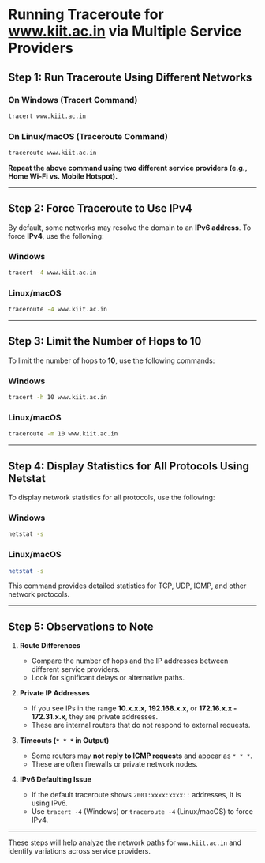# Running Traceroute for www.kiit.ac.in via Multiple Service Providers

## **Step 1: Run Traceroute Using Different Networks**  

### **On Windows (Tracert Command)**
```cmd
tracert www.kiit.ac.in
```
### **On Linux/macOS (Traceroute Command)**
```bash
traceroute www.kiit.ac.in
```
**Repeat the above command using two different service providers (e.g., Home Wi-Fi vs. Mobile Hotspot).**  

---

## **Step 2: Force Traceroute to Use IPv4**
By default, some networks may resolve the domain to an **IPv6 address**. To force **IPv4**, use the following:

### **Windows**
```cmd
tracert -4 www.kiit.ac.in
```
### **Linux/macOS**
```bash
traceroute -4 www.kiit.ac.in
```

---

## **Step 3: Limit the Number of Hops to 10**
To limit the number of hops to **10**, use the following commands:

### **Windows**
```cmd
tracert -h 10 www.kiit.ac.in
```
### **Linux/macOS**
```bash
traceroute -m 10 www.kiit.ac.in
```

---

## **Step 4: Display Statistics for All Protocols Using Netstat**
To display network statistics for all protocols, use the following:

### **Windows**
```cmd
netstat -s
```
### **Linux/macOS**
```bash
netstat -s
```

This command provides detailed statistics for TCP, UDP, ICMP, and other network protocols.

---

## **Step 5: Observations to Note**
1. **Route Differences**  
   - Compare the number of hops and the IP addresses between different service providers.
   - Look for significant delays or alternative paths.

2. **Private IP Addresses**  
   - If you see IPs in the range **10.x.x.x**, **192.168.x.x**, or **172.16.x.x - 172.31.x.x**, they are private addresses.
   - These are internal routers that do not respond to external requests.

3. **Timeouts (`* * *` in Output)**  
   - Some routers may **not reply to ICMP requests** and appear as `* * *`.
   - These are often firewalls or private network nodes.

4. **IPv6 Defaulting Issue**  
   - If the default traceroute shows `2001:xxxx:xxxx::` addresses, it is using IPv6.
   - Use `tracert -4` (Windows) or `traceroute -4` (Linux/macOS) to force IPv4.

---

These steps will help analyze the network paths for `www.kiit.ac.in` and identify variations across service providers.
